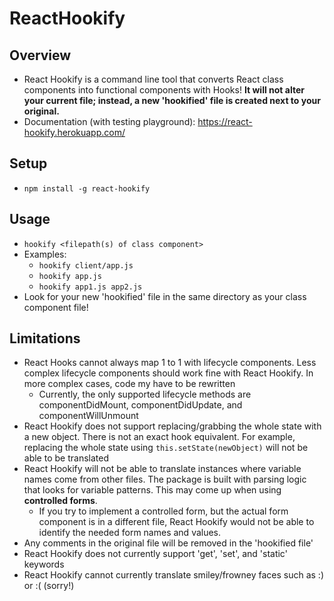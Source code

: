 # ReactHookify

## Overview

- React Hookify is a command line tool that converts React class components into functional components with Hooks! **It will not alter your current file; instead, a new 'hookified' file is created next to your original.**
- Documentation (with testing playground): https://react-hookify.herokuapp.com/

## Setup

- `npm install -g react-hookify`

## Usage

- `hookify <filepath(s) of class component>`
- Examples:
  - `hookify client/app.js`
  - `hookify app.js`
  - `hookify app1.js app2.js`
- Look for your new 'hookified' file in the same directory as your class component file!

## Limitations

- React Hooks cannot always map 1 to 1 with lifecycle components. Less complex lifecycle components should work fine with React Hookify. In more complex cases, code my have to be rewritten
  - Currently, the only supported lifecycle methods are componentDidMount, componentDidUpdate, and componentWillUnmount
- React Hookify does not support replacing/grabbing the whole state with a new object. There is not an exact hook equivalent. For example, replacing the whole state using `this.setState(newObject)` will not be able to be translated
- React Hookify will not be able to translate instances where variable names come from other files. The package is built with parsing logic that looks for variable patterns. This may come up when using **controlled forms**.
  - If you try to implement a controlled form, but the actual form component is in a different file, React Hookify would not be able to identify the needed form names and values.
- Any comments in the original file will be removed in the 'hookified file'
- React Hookify does not currently support 'get', 'set', and 'static' keywords
- React Hookify cannot currently translate smiley/frowney faces such as :) or :( (sorry!)
